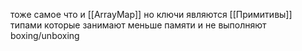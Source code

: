 тоже самое что и [[ArrayMap]] но ключи являются [[Примитивы]] типами которые занимают меньше памяти и не выполняют boxing/unboxing